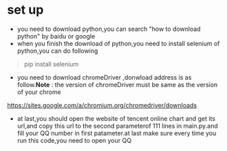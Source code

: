 # set up
+ you need to download python,you can search "how to download  python" by baidu or google
+ when you finish the download of python,you need to install selenium of python,you can do following
> pip install selenium

+ you need to download chromeDriver ,donwload address is as follow.**Note** : the version of chromeDriver must be same as the version of your chrome

https://sites.google.com/a/chromium.org/chromedriver/downloads

+ at last,you should open the website of tencent online chart and get its url,and copy this url to the second parameterof 111 lines in main.py.and fill your QQ number in first patameter.at last make sure every time you run this code,you need to open your QQ
